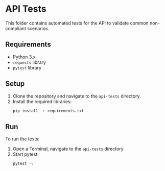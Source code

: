 # API Tests

This folder contains automated tests for the API to validate common non-compliant scenarios.

## Requirements

- Python 3.x
- `requests` library
- `pytest` library

## Setup

1. Clone the repository and navigate to the `api-tests` directory.
2. Install the required libraries:
   ```sh
   pip install -r requirements.txt

## Run

To run the tests:
1. Open a Terminal, navigate to the `api-tests` directory
2. Start pytest:
   ```sh
   pytest -v